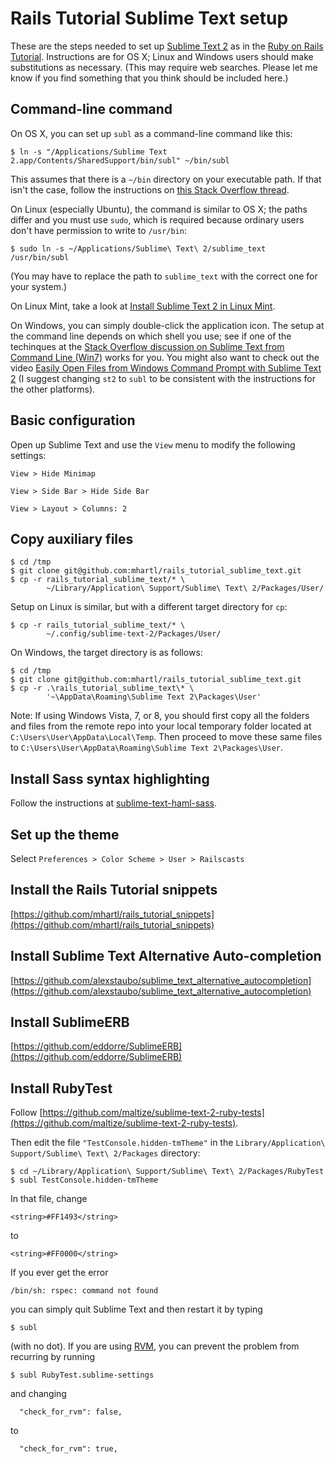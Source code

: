 # Rails Tutorial Sublime Text setup

These are the steps needed to set up [Sublime Text 2](http://www.sublimetext.com/) as in the [Ruby on Rails Tutorial](http://ruby.railstutorial.org). Instructions are for OS X; Linux and Windows users should make substitutions as necessary. (This may require web searches. Please let me know if you find something that you think should be included here.)

## Command-line command

On OS X, you can set up `subl` as a command-line command like this:

    $ ln -s "/Applications/Sublime Text 2.app/Contents/SharedSupport/bin/subl" ~/bin/subl

This assumes that there is a `~/bin` directory on your executable path. If that isn't the case, follow the instructions on [this Stack Overflow thread](http://stackoverflow.com/questions/13655343/sublime-text-2-os-x-command-line).

On Linux (especially Ubuntu), the command is similar to OS X; the paths differ and you must use `sudo`, which is required because ordinary users don't have permission to write to `/usr/bin`:

    $ sudo ln -s ~/Applications/Sublime\ Text\ 2/sublime_text /usr/bin/subl

(You may have to replace the path to `sublime_text` with the correct one for your system.)

On Linux Mint, take a look at [Install Sublime Text 2 in Linux Mint](http://blog.hugeaim.com/2012/03/13/install-sublime-text-2-in-linux-mint/).

On Windows, you can simply double-click the application icon. The setup at the command line depends on which shell you use; see if one of the techinques at the [Stack Overflow discussion on Sublime Text from Command Line (Win7)](http://stackoverflow.com/questions/9440639/sublime-text-from-command-line-win7) works for you. You might also want to check out the video [Easily Open Files from Windows Command Prompt with Sublime Text 2](http://youtu.be/zcUpdw5_uSY) (I suggest changing `st2` to `subl` to be consistent with the instructions for the other platforms).

## Basic configuration

Open up Sublime Text and use the `View` menu to modify the following settings:

`View > Hide Minimap`

`View > Side Bar > Hide Side Bar`

`View > Layout > Columns: 2`

## Copy auxiliary files

    $ cd /tmp
    $ git clone git@github.com:mhartl/rails_tutorial_sublime_text.git
    $ cp -r rails_tutorial_sublime_text/* \
            ~/Library/Application\ Support/Sublime\ Text\ 2/Packages/User/

Setup on Linux is similar, but with a different target directory for `cp`:

    $ cp -r rails_tutorial_sublime_text/* \
            ~/.config/sublime-text-2/Packages/User/

On Windows, the target directory is as follows:

    $ cd /tmp
    $ git clone git@github.com:mhartl/rails_tutorial_sublime_text.git
    $ cp -r .\rails_tutorial_sublime_text\* \
            '~\AppData\Roaming\Sublime Text 2\Packages\User'

Note: If using Windows Vista, 7, or 8, you should first copy all the folders and files from the remote repo into your local temporary folder located at `C:\Users\User\AppData\Local\Temp`. Then proceed to move these same files to `C:\Users\User\AppData\Roaming\Sublime Text 2\Packages\User`.

## Install Sass syntax highlighting

Follow the instructions at [sublime-text-haml-sass](https://github.com/n00ge/sublime-text-haml-sass).

## Set up the theme

Select `Preferences > Color Scheme > User > Railscasts`

## Install the Rails Tutorial snippets

[https://github.com/mhartl/rails_tutorial_snippets](https://github.com/mhartl/rails_tutorial_snippets)

## Install Sublime Text Alternative Auto-completion

[https://github.com/alexstaubo/sublime_text_alternative_autocompletion](https://github.com/alexstaubo/sublime_text_alternative_autocompletion)

## Install SublimeERB

[https://github.com/eddorre/SublimeERB](https://github.com/eddorre/SublimeERB)

## Install RubyTest

Follow [https://github.com/maltize/sublime-text-2-ruby-tests](https://github.com/maltize/sublime-text-2-ruby-tests). 

Then edit the file `"TestConsole.hidden-tmTheme"` in the `Library/Application\ Support/Sublime\ Text\ 2/Packages` directory:

    $ cd ~/Library/Application\ Support/Sublime\ Text\ 2/Packages/RubyTest
    $ subl TestConsole.hidden-tmTheme 

In that file, change

    <string>#FF1493</string>

to 

    <string>#FF0000</string>

If you ever get the error

    /bin/sh: rspec: command not found

you can simply quit Sublime Text and then restart it by typing

    $ subl

(with no dot). If you are using [RVM](http://rvm.io), you can prevent the problem from recurring by running

    $ subl RubyTest.sublime-settings

and changing

      "check_for_rvm": false,

to

      "check_for_rvm": true,


